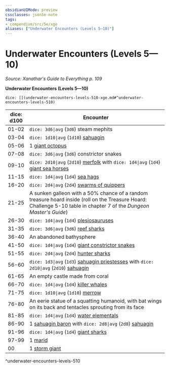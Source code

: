 ```yaml
---
obsidianUIMode: preview
cssclasses: json5e-note
tags:
- compendium/src/5e/xge
aliases: ["Underwater Encounters (Levels 5—10)"]
---
```

# Underwater Encounters (Levels 5—10)
*Source: Xanathar's Guide to Everything p. 109* 

**Underwater Encounters (Levels 5—10)**

`dice: [](underwater-encounters-levels-510-xge.md#^underwater-encounters-levels-510)`

| dice: d100 | Encounter |
|------------|-----------|
| 01-02 | `dice: 3d6\|avg` (`3d6`) steam mephits |
| 03-04 | `dice: 1d10\|avg` (`1d10`) [sahuagin](compendium/bestiary/humanoid/sahuagin.md) |
| 05-06 | 1 [giant octopus](compendium/bestiary/beast/giant-octopus.md) |
| 07-08 | `dice: 3d6\|avg` (`3d6`) constrictor snakes |
| 09-10 | `dice: 2d10\|avg` (`2d10`) [merfolk](compendium/bestiary/humanoid/merfolk.md) with `dice: 1d4\|avg` (`1d4`) [giant sea horses](compendium/bestiary/beast/giant-sea-horse.md) |
| 11-15 | `dice: 1d4\|avg` (`1d4`) [sea hags](compendium/bestiary/fey/sea-hag.md) |
| 16-20 | `dice: 2d4\|avg` (`2d4`) [swarms of quippers](compendium/bestiary/beast/swarm-of-quippers.md) |
| 21-25 | A sunken galleon with a 50% chance of a random treasure hoard inside (roll on the Treasure Hoard: Challenge 5-10 table in chapter 7 of the *Dungeon Master's Guide*) |
| 26-30 | `dice: 1d4\|avg` (`1d4`) [plesiosauruses](compendium/bestiary/beast/plesiosaurus.md) |
| 31-35 | `dice: 3d6\|avg` (`3d6`) [reef sharks](compendium/bestiary/beast/reef-shark.md) |
| 36-40 | An abandoned bathysphere |
| 41-50 | `dice: 1d4\|avg` (`1d4`) [giant constrictor snakes](compendium/bestiary/beast/giant-constrictor-snake.md) |
| 51-55 | `dice: 2d4\|avg` (`2d4`) [hunter sharks](compendium/bestiary/beast/hunter-shark.md) |
| 56-60 | `dice: 1d3\|avg` (`1d3`) [sahuagin priestesses](compendium/bestiary/humanoid/sahuagin-priestess.md) with `dice: 2d10\|avg` (`2d10`) [sahuagin](compendium/bestiary/humanoid/sahuagin.md) |
| 61-65 | An empty castle made from coral |
| 66-70 | `dice: 1d4\|avg` (`1d4`) [killer whales](compendium/bestiary/beast/killer-whale.md) |
| 71-75 | `dice: 1d10\|avg` (`1d10`) [merrow](compendium/bestiary/monstrosity/merrow.md) |
| 76-80 | An eerie statue of a squatting humanoid, with bat wings on its back and tentacles sprouting from its face |
| 81-85 | `dice: 1d4\|avg` (`1d4`) [water elementals](compendium/bestiary/elemental/water-elemental.md) |
| 86-90 | 1 [sahuagin baron](compendium/bestiary/humanoid/sahuagin-baron.md) with `dice: 2d8\|avg` (`2d8`) [sahuagin](compendium/bestiary/humanoid/sahuagin.md) |
| 91-96 | `dice: 1d4\|avg` (`1d4`) [giant sharks](compendium/bestiary/beast/giant-shark.md) |
| 97-99 | 1 [marid](compendium/bestiary/elemental/marid.md) |
| 00 | 1 [storm giant](compendium/bestiary/giant/storm-giant.md) |
^underwater-encounters-levels-510